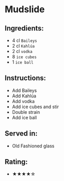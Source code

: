 # Mudslide

## Ingredients:
- 4 cl `Baileys`
- 2 cl `Kahlúa`
- 2 cl `vodka`
- 8 `ice cubes`
- 1 `ice ball`

## Instructions:
- Add Baileys
- Add Kahlúa
- Add vodka
- Add ice cubes and stir
- Double strain
- Add ice ball

## Served in:
- Old Fashioned glass

## Rating:
- ★★★★☆